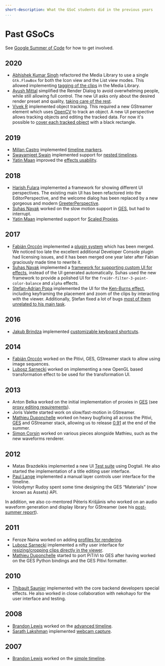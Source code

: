 ```yaml
---
short-description: What the GSoC students did in the previous years
...
```


# Past GSoCs

See [Google Summer of Code](Google_Summer_of_Code.md) for how to
get involved.

## 2020

-   [Abhishek Kumar Singh](https://gaharavara.github.io)
    refactored the Media Library to use a single `Gtk.FlowBox` for both the
    Icon view and the List view modes. This allowed implementing [tagging of
    the clips](https://gaharavara.github.io/gsoc-2020-final-report/) in the
    Media Library.
-   [Ayush Mittal](https://ayush9398.github.io/blog/) simplified the Render
    Dialog to avoid overwhelming people, while still allowing full control.
    The new UI asks only about the desired render preset and quality,
    [taking care of the
    rest](https://ayush9398.github.io/blog/GSOC'20-work-product).
-   [Vivek R](https://123vivekr.github.io/) implemented object tracking.
    This required a new GStreamer element which uses
    [OpenCV](https://docs.opencv.org/4.4.0/d2/d0a/tutorial_introduction_to_tracker.html)
    to track an object.
    A new UI perspective allows tracking objects and editing the tracked data.
    For now it's possible to [cover each tracked
    object](https://123vivekr.github.io/2020/08/29/pitivi-gsoc-work-product.html)
    with a black rectangle.

## 2019

-   [Millan Castro](https://millancv.github.io/) implemented [timeline
    markers](https://millancv.github.io//GSoC-3/).
-   [Swayamjeet Swain](https://swaynethoughts.wordpress.com/)
    implemented support for [nested
    timelines](https://swaynethoughts.wordpress.com/2019/08/25/gsoc-2019-final-report/).
-   [Yatin Maan](https://yatinmaan.github.io/) improved the [effects
    usability](https://yatinmaan.github.io/2019/08/26/GSoC-19-Final-Report/).

## 2018

-   [Harish Fulara](https://harishfulara07.wordpress.com/) implemented
    a framework for showing different UI perspectives. The existing
    main UI has been refactored into the EditorPerspective, and
    the welcome dialog has been replaced by a new gorgeous and modern
    [GreeterPerspective](https://harishfulara07.wordpress.com/2018/08/13/gsoc-2018-final-report-pitivi-ui-polishing/).
-   [Suhas Nayak](https://suhas2go.github.io) worked on the slow motion
    support in [GES](GES.md), but had to interrupt.
-   [Yatin Maan](https://yatinmaan.github.io/) implemented support
    for [Scaled Proxies](https://yatinmaan.github.io/2018/08/14/GSoC-18-Final-Report/).

## 2017

-   [Fabián Orccón](https://cfoch.github.io/) implemented a
    [plugin system](https://cfoch.github.io/tech/2017/08/28/wrap-up-and-code-submission.html)
    which has been merged. We noticed too late the excellent additional
    Developer Console plugin had licensing issues, and it has been
    merged one year later after Fabian graciously made time to rewrite it.
-   [Suhas Nayak](https://suhas2go.github.io) implemented a [framework for
    supporting custom UI for effects](https://suhas2go.github.io/gnome/pitivi/2017/08/28/GSoCFinalReport/),
    instead of the UI generated automatically. Suhas used the new framework to
    provide a polished UI for the `frei0r-filter-3-point-color-balance` and
    `alpha` effects.
-   [Ștefan-Adrian Popa](https://stefanpopablog.wordpress.com) implemented
    the UI for the [Ken-Burns
    effect](https://stefanpopablog.wordpress.com/2017/08/22/gsoc-2017-coming-to-an-end/),
    including keyframing the placement and zoom of the clips by interacting with
    the viewer. Additionally, Ștefan fixed a lot of bugs [most of them unrelated
    to his main
    task](https://gist.github.com/stefanzzz22/260fa2be10bccd7404af87152ecd5a88).

## 2016

-   [Jakub Brindza](https://github.com/jakubbrindza) implemented
    [customizable keyboard
    shortcuts](http://www.jakubbrindza.com/2016/08/gsoc-with-pitivi.html).

## 2014

-   [Fabián Orccón](https://cfoch.github.io/) worked on the Pitivi,
    GES, GStreamer stack to allow using image sequences.
-   [Lubosz Sarnecki](https://lubosz.wordpress.com/) worked on
    implementing a new OpenGL based transformation effect to be used for
    the transformation UI.

## 2013

-   Anton Belka worked on the initial
    implementation of proxies in [GES](GES.md) (see [proxy
    editing requirements](design/Proxy_editing_requirements.md)).
-   Joris Valette started work on slow/fast-motion in GStreamer.
-   [Mathieu Duponchelle](https://mathieuduponchelle.blogspot.com/)
    worked on heavy bugfixing all across the Pitivi, [GES](GES.md) and
    GStreamer stack, allowing us to release [0.91](releases/0.91.md) at
    the end of the summer.
-   [Simon Corsin](https://github.com/rFlex) worked on various pieces
    alongside Mathieu, such as the new waveforms renderer.

## 2012

-   Matas Brazdeikis implemented a new UI [Test
    suite](Testing.md) using Dogtail. He also started the
    implementation of a title editing user interface.
-   [Paul Lange](https://palango.wordpress.com/) implemented a manual
    layer controls user interface for the timeline.
-   Volodymyr Rudoy spent some time
    designing the GES “Materials” (now known as Assets) API.

In addition, we also co-mentored Pēteris Krišjānis who worked on an
audio waveform generation and display library for GStreamer (see his
[post-summer
report](http://pecisk.blogspot.ca/2012/11/state-of-libwaveform-after-gsoc.html)).

## 2011

-   Feroze Naina worked on adding [profiles for rendering](Feroze_gsoc.md).
-   [Lubosz Sarnecki](https://lubosz.wordpress.com/) implemented a nifty
    user interface for [resizing/cropping clips directly in the
    viewer](https://lubosz.wordpress.com/2016/09/26/making-viewer-uis-for-pitivi/).
-   [Mathieu Duponchelle](https://mathieuduponchelle.blogspot.com/)
    started to port PiTiVi to GES after having worked on the GES Python
    bindings and the GES Pitivi formatter.

## 2010

-   [Thibault Saunier](https://blogs.gnome.org/tsaunier/) implemented
    with the core backend developers special effects. He also worked in
    close collaboration with nekohayo for the user interface and
    testing.

## 2008

-   [Brandon Lewis](https://dotsony.blogspot.com/) worked on the [advanced
    timeline](http://dotsony.blogspot.ch/search?updated-min=2008-01-01T00:00:00-08:00&updated-max=2009-01-01T00:00:00-08:00&max-results=41).
-   [Sarath Lakshman](http://www.sarathlakshman.com/about/) implemented
    [webcam
    capture](http://www.sarathlakshman.com/2008/09/28/pitivi-hacks).

## 2007

-   [Brandon Lewis](https://dotsony.blogspot.com/) worked on the [simple
    timeline](Google_SoC_2007_-_Simple_Timeline.md).
